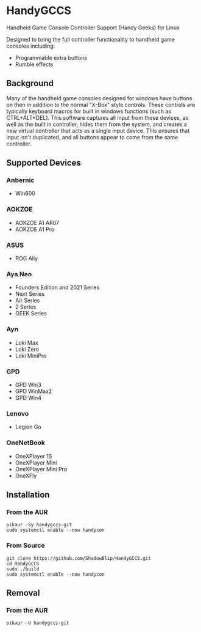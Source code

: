 # HandyGCCS
Handheld Game Console Controller Support (Handy Geeks) for Linux

Designed to bring the full controller functionality to handheld game consoles including:
- Programmable extra buttons
- Rumble effects

## Background
Many of the handheld game consoles designed for windows have buttons on then in addition to the normal "X-Box" style controls. These controls are typically keyboard macros for built in windows functions (such as CTRL+ALT+DEL). This software captures all input from these devices, as well as the built in controller, hides them from the system, and creates a new virtual controller that acts as a single input device. This ensures that input isn't duplicated, and all buttons appear to come from the same controller.

## Supported Devices

### Anbernic
- Win600

### AOKZOE
- AOKZOE A1 AR07
- AOKZOE A1 Pro
 
### ASUS
- ROG Ally

### Aya Neo
- Founders Edition and 2021 Series
- Next Series
- Air Series
- 2 Series
- GEEK Series

### Ayn
- Loki Max
- Loki Zero
- Loki MiniPro

### GPD
- GPD Win3
- GPD WinMax2
- GPD Win4

### Lenovo
- Legion Go

### OneNetBook
- OneXPlayer 1S
- OneXPlayer Mini
- OneXPlayer Mini Pro
- OneXFly

## Installation

### From the AUR
```
pikaur -Sy handygccs-git
sudo systemctl enable --now handycon
```

### From Source

```
git clone https://github.com/ShadowBlip/HandyGCCS.git
cd HandyGCCS
sudo ./build
sudo systemctl enable --now handycon
```

## Removal

### From the AUR
`pikaur -U handygccs-git`
